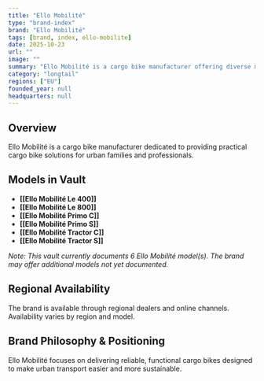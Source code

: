 ```yaml
---
title: "Ello Mobilité"
type: "brand-index"
brand: "Ello Mobilité"
tags: [brand, index, ello-mobilite]
date: 2025-10-23
url: ""
image: ""
summary: "Ello Mobilité is a cargo bike manufacturer offering diverse models for families and professionals."
category: "longtail"
regions: ["EU"]
founded_year: null
headquarters: null
---
```


## Overview

Ello Mobilité is a cargo bike manufacturer dedicated to providing practical cargo bike solutions for urban families and professionals.

## Models in Vault

- **[[Ello Mobilité Le 400]]**
- **[[Ello Mobilité Le 800]]**
- **[[Ello Mobilité Primo C]]**
- **[[Ello Mobilité Primo S]]**
- **[[Ello Mobilité Tractor C]]**
- **[[Ello Mobilité Tractor S]]**

_Note: This vault currently documents 6 Ello Mobilité model(s). The brand may offer additional models not yet documented._

## Regional Availability

The brand is available through regional dealers and online channels. Availability varies by region and model.

## Brand Philosophy & Positioning

Ello Mobilité focuses on delivering reliable, functional cargo bikes designed to make urban transport easier and more sustainable.
